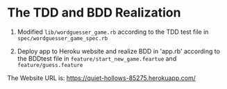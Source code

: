 # The TDD and BDD Realization

1. Modified `lib/wordguesser_game.rb` according to the TDD test file in `spec/wordguesser_game_spec.rb`

2. Deploy app to Heroku website and realize BDD in 'app.rb' according to the BDDtest file in `feature/start_new_game.feartue` and `feature/guess.feature`  

The Website URL is: https://quiet-hollows-85275.herokuapp.com/
